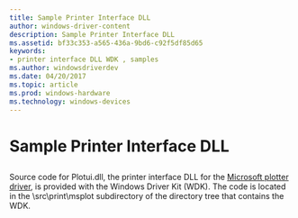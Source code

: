 ```yaml
---
title: Sample Printer Interface DLL
author: windows-driver-content
description: Sample Printer Interface DLL
ms.assetid: bf33c353-a565-436a-9bd6-c92f5df85d65
keywords:
- printer interface DLL WDK , samples
ms.author: windowsdriverdev
ms.date: 04/20/2017
ms.topic: article
ms.prod: windows-hardware
ms.technology: windows-devices
---
```


# Sample Printer Interface DLL


## <a href="" id="ddk-sample-printer-interface-dll-gg"></a>


Source code for Plotui.dll, the printer interface DLL for the [Microsoft plotter driver](microsoft-plotter-driver.md), is provided with the Windows Driver Kit (WDK). The code is located in the \\src\\print\\msplot subdirectory of the directory tree that contains the WDK.

 

 




